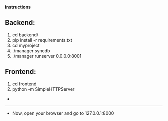 **instructions**

**Backend:**
------------
1. cd backend/
2. pip install -r requirements.txt
3. cd myproject
4. ./manager syncdb
5. ./manager runserver 0.0.0.0:8001

**Frontend:**
-------------
1. cd frontend
2. python -m SimpleHTTPServer
-
-------------
- Now, open your browser and go to 127.0.0.1:8000
